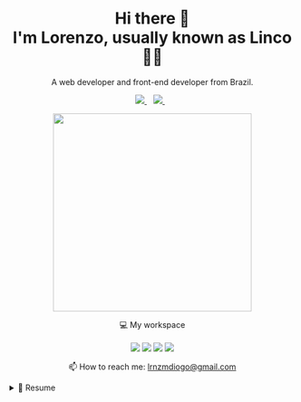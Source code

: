 

<h1 align='center'>
  Hi there 👋 
  <br>
  I'm Lorenzo, usually known as Linco 👨‍💻
</h1>

<p align='center'>
  A web developer and front-end developer from Brazil.
</p>



<p align='center'>
  
  <a href="https://www.linkedin.com/in/lorenzomdiogo/">
    <img src="https://img.shields.io/badge/linkedin-%230077B5.svg?&style=for-the-badge&logo=linkedin&logoColor=white" />
  </a>&nbsp;&nbsp;
  <a href="https://instagram.com/lincoroffimas">
    <img src="https://img.shields.io/badge/instagram-%23E4405F.svg?&style=for-the-badge&logo=instagram&logoColor=white" />        
  </a>&nbsp;&nbsp;
  
</p>

<p align='center'>
  <a href="#"><img src="https://github-readme-stats.vercel.app/api?username=lorenzoaslinco&show_icons=true&count_private=true&theme=dark" width="350"></a>
</p>

<p align='center'>
  💻 My workspace<br/><br/>
  <img src="https://img.shields.io/badge/windows-%230078D6.svg?&style=for-the-badge&logo=windows&logoColor=white" />
  <img src="https://img.shields.io/badge/intel-core%20i5%2010th-%230071C5.svg?&style=for-the-badge&logo=intel&logoColor=white" />
  <img src="https://img.shields.io/badge/RAM-16GB-%230071C5.svg?&style=for-the-badge&logoColor=white" />
  <img src="https://img.shields.io/badge/nvidia-gtx%201650-%2376B900.svg?&style=for-the-badge&logo=nvidia&logoColor=white" />
</p>

<p align='center'>
  📫 How to reach me: <a href='mailto:lrnzmdiogo@gmail.com'>lrnzmdiogo@gmail.com</a>
</p>

<details>
  <summary>📃 Resume</summary>


## Education

- 📖 **Computer Science**\
📆 2020 - 2024\
📍 **University of São Paulo** - Ribeirão Preto, Brazil

## Experience

<img align="right" src="https://img.shields.io/badge/Wordpress-21759B?style=for-the-badge&logo=wordpress&logoColor=white" />

- 👨‍💻 **Web Developer Trainee**\
📆 2022 - 2022\
📍 **Fiusa Digital Marketing Consultancy** - Ribeirão Preto/SP, Brazil
  
<img align="right" src="https://img.shields.io/badge/21759B?style=for-the-badge&logo=wordpress&logoColor=white" />
<img align="right" src="https://img.shields.io/badge/GitHub%20Pages-222222?style=for-the-badge&logo=GitHub%20Pages&logoColor=white" />
<!--<img align="right" src="https://img.shields.io/badge/ReactJs-64DAFB?style=for-the-badge&logo=react&logoColor=white" />-->

- 👨‍💻 **Web Developer and Front-end Developer**\
📆 2022 - moment\
📍 **Banca AEV and Esportiva Vip** - Ribeirão Preto/SP, Brazil

</details>
